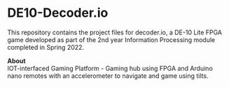 # DE10-Decoder.io
This repository contains the project files for decoder.io, a DE-10 Lite FPGA game developed as part of the 2nd year Information Processing module completed in Spring 2022.

**About**  
IOT-interfaced Gaming Platform - Gaming hub using FPGA and Arduino nano remotes with an accelerometer to navigate and game using tilts.
